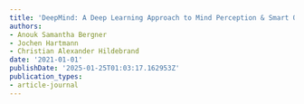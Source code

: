```yaml
---
title: 'DeepMind: A Deep Learning Approach to Mind Perception & Smart Object Relationships'
authors:
- Anouk Samantha Bergner
- Jochen Hartmann
- Christian Alexander Hildebrand
date: '2021-01-01'
publishDate: '2025-01-25T01:03:17.162953Z'
publication_types:
- article-journal
---
```

